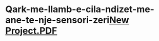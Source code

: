 # Qark-me-llamb-e-cila-ndizet-me-ane-te-nje-sensori-zeri[New Project.PDF](https://github.com/bledixhindi/Qark-me-llamb-e-cila-ndizet-me-ane-te-nje-sensori-zeri/files/10571964/New.Project.PDF)

